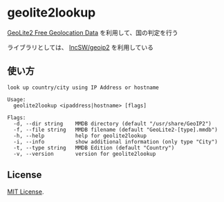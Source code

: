 # geolite2lookup

[GeoLite2 Free Geolocation Data](https://dev.maxmind.com/geoip/geolite2-free-geolocation-data) を利用して、国の判定を行う

ライブラリとしては、 [IncSW/geoip2](https://github.com/IncSW/geoip2) を利用している

## 使い方

```
look up country/city using IP Address or hostname

Usage:
  geolite2lookup <ipaddress|hostname> [flags]

Flags:
  -d, --dir string    MMDB directory (default "/usr/share/GeoIP2")
  -f, --file string   MMDB filename (default "GeoLite2-[type].mmdb")
  -h, --help          help for geolite2lookup
  -i, --info          show additional information (only type "City")
  -t, --type string   MMDB Edition (default "Country")
  -v, --version       version for geolite2lookup
```

## License

[MIT License](LICENSE).
